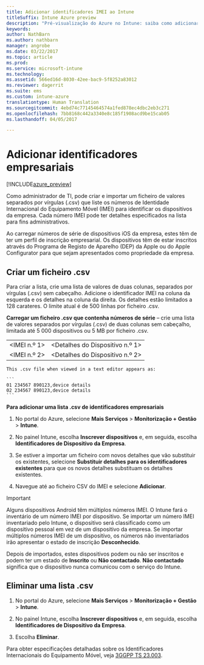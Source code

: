 ```yaml
---
title: Adicionar identificadores IMEI ao Intune
titleSuffix: Intune Azure preview
description: "Pré-visualização do Azure no Intune: saiba como adicionar identificadores empresariais (números IMEI) ao Microsoft Intune. "
keywords: 
author: NathBarn
ms.author: nathbarn
manager: angrobe
ms.date: 03/22/2017
ms.topic: article
ms.prod: 
ms.service: microsoft-intune
ms.technology: 
ms.assetid: 566ed16d-8030-42ee-bac9-5f8252a83012
ms.reviewer: dagerrit
ms.suite: ems
ms.custom: intune-azure
translationtype: Human Translation
ms.sourcegitcommit: 4ebd74c77145464574a1fed878ec4dbc2eb3c271
ms.openlocfilehash: 7bb8168c442a3340e8c185f1908acd9be15cab05
ms.lasthandoff: 04/05/2017

---
```


# <a name="add-corporate-identifiers"></a>Adicionar identificadores empresariais

[!INCLUDE[azure_preview](../includes/azure_preview.md)]

Como administrador de TI, pode criar e importar um ficheiro de valores separados por vírgulas (.csv) que liste os números de Identidade Internacional do Equipamento Móvel (IMEI) para identificar os dispositivos da empresa. Cada número IMEI pode ter detalhes especificados na lista para fins administrativos.

Ao carregar números de série de dispositivos iOS da empresa, estes têm de ter um perfil de inscrição empresarial. Os dispositivos têm de estar inscritos através do Programa de Registo de Aparelho (DEP) da Apple ou do Apple Configurator para que sejam apresentados como propriedade da empresa. 

## <a name="create-a-csv-file"></a>Criar um ficheiro .csv
Para criar a lista, crie uma lista de valores de duas colunas, separados por vírgulas (.csv) sem cabeçalho. Adicione o identificador IMEI na coluna da esquerda e os detalhes na coluna da direita. Os detalhes estão limitados a 128 carateres. O limite atual é de 500 linhas por ficheiro .csv.

**Carregar um ficheiro .csv que contenha números de série** – crie uma lista de valores separados por vírgulas (.csv) de duas colunas sem cabeçalho, limitada até 5 000 dispositivos ou 5 MB por ficheiro .csv.

|||
|-|-|
|&lt;IMEI n.º 1&gt;|&lt;Detalhes do Dispositivo n.º 1&gt;|
|&lt;IMEI n.º 2&gt;|&lt;Detalhes do Dispositivo n.º 2&gt;|

    This .csv file when viewed in a text editor appears as:

    ```
    01 234567 890123,device details
    02 234567 890123,device details
    ```

**Para adicionar uma lista .csv de identificadores empresariais**

1. No portal do Azure, selecione **Mais Serviços** > **Monitorização + Gestão** > **Intune**.

2. No painel Intune, escolha **Inscrever dispositivos** e, em seguida, escolha **Identificadores de Dispositivo da Empresa**.

3. Se estiver a importar um ficheiro com novos detalhes que vão substituir os existentes, selecione **Substituir detalhes para os identificadores existentes** para que os novos detalhes substituam os detalhes existentes.

4. Navegue até ao ficheiro CSV do IMEI e selecione **Adicionar**.

> [!IMPORTANT]
> Alguns dispositivos Android têm múltiplos números IMEI. O Intune fará o inventário de um número IMEI por dispositivo. Se importar um número IMEI inventariado pelo Intune, o dispositivo será classificado como um dispositivo pessoal em vez de um dispositivo da empresa. Se importar múltiplos números IMEI de um dispositivo, os números não inventariados irão apresentar o estado de inscrição **Desconhecido**.

Depois de importados, estes dispositivos podem ou não ser inscritos e podem ter um estado de **Inscrito** ou **Não contactado**. **Não contactado** significa que o dispositivo nunca comunicou com o serviço do Intune.

## <a name="delete-a-csv-list"></a>Eliminar uma lista .csv

1. No portal do Azure, selecione **Mais Serviços** > **Monitorização + Gestão** > **Intune**.

2. No painel Intune, escolha **Inscrever dispositivos** e, em seguida, escolha **Identificadores de Dispositivo da Empresa**.

3. Escolha **Eliminar**.

Para obter especificações detalhadas sobre os Identificadores Internacionais do Equipamento Móvel, veja [3GGPP TS 23.003](https://portal.3gpp.org/desktopmodules/Specifications/SpecificationDetails.aspx?specificationId=729).

